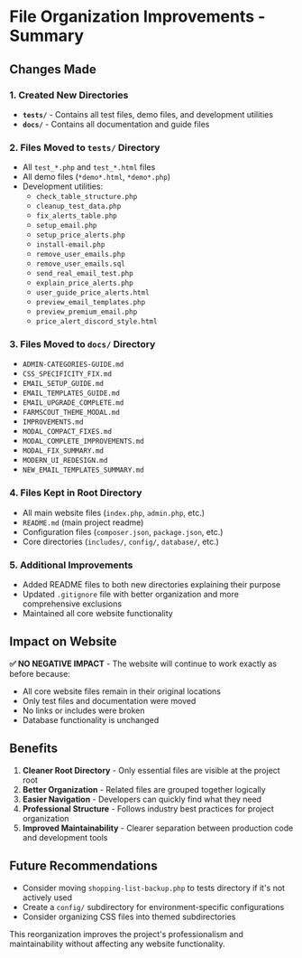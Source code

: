 # File Organization Improvements - Summary

## Changes Made

### 1. Created New Directories
- **`tests/`** - Contains all test files, demo files, and development utilities
- **`docs/`** - Contains all documentation and guide files

### 2. Files Moved to `tests/` Directory
- All `test_*.php` and `test_*.html` files
- All demo files (`*demo*.html`, `*demo*.php`)
- Development utilities:
  - `check_table_structure.php`
  - `cleanup_test_data.php`
  - `fix_alerts_table.php`
  - `setup_email.php`
  - `setup_price_alerts.php`
  - `install-email.php`
  - `remove_user_emails.php`
  - `remove_user_emails.sql`
  - `send_real_email_test.php`
  - `explain_price_alerts.php`
  - `user_guide_price_alerts.html`
  - `preview_email_templates.php`
  - `preview_premium_email.php`
  - `price_alert_discord_style.html`

### 3. Files Moved to `docs/` Directory
- `ADMIN-CATEGORIES-GUIDE.md`
- `CSS_SPECIFICITY_FIX.md`
- `EMAIL_SETUP_GUIDE.md`
- `EMAIL_TEMPLATES_GUIDE.md`
- `EMAIL_UPGRADE_COMPLETE.md`
- `FARMSCOUT_THEME_MODAL.md`
- `IMPROVEMENTS.md`
- `MODAL_COMPACT_FIXES.md`
- `MODAL_COMPLETE_IMPROVEMENTS.md`
- `MODAL_FIX_SUMMARY.md`
- `MODERN_UI_REDESIGN.md`
- `NEW_EMAIL_TEMPLATES_SUMMARY.md`

### 4. Files Kept in Root Directory
- All main website files (`index.php`, `admin.php`, etc.)
- `README.md` (main project readme)
- Configuration files (`composer.json`, `package.json`, etc.)
- Core directories (`includes/`, `config/`, `database/`, etc.)

### 5. Additional Improvements
- Added README files to both new directories explaining their purpose
- Updated `.gitignore` file with better organization and more comprehensive exclusions
- Maintained all core website functionality

## Impact on Website

**✅ NO NEGATIVE IMPACT** - The website will continue to work exactly as before because:
- All core website files remain in their original locations
- Only test files and documentation were moved
- No links or includes were broken
- Database functionality is unchanged

## Benefits

1. **Cleaner Root Directory** - Only essential files are visible at the project root
2. **Better Organization** - Related files are grouped together logically
3. **Easier Navigation** - Developers can quickly find what they need
4. **Professional Structure** - Follows industry best practices for project organization
5. **Improved Maintainability** - Clearer separation between production code and development tools

## Future Recommendations

- Consider moving `shopping-list-backup.php` to tests directory if it's not actively used
- Create a `config/` subdirectory for environment-specific configurations
- Consider organizing CSS files into themed subdirectories

This reorganization improves the project's professionalism and maintainability without affecting any website functionality.